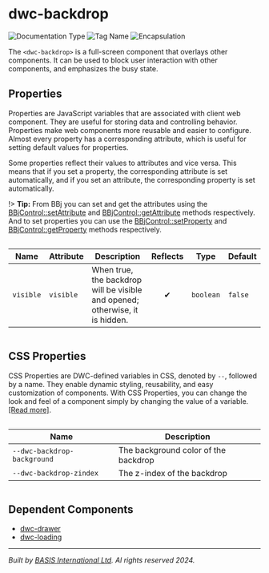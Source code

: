 # dwc-backdrop
![Documentation Type](https://img.shields.io/badge/Documentation-dwc-%23006aff) ![Tag Name](https://img.shields.io/badge/Component-dwc--backdrop-%23006aff)  ![Encapsulation](https://img.shields.io/badge/Encapsulation-shadow-%23006aff)

The `<dwc-backdrop>` is a full-screen component that overlays other components. It can be used to
block user interaction with other components, and emphasizes the busy state.


## Properties 


Properties are JavaScript variables that are associated with client web component.
They are useful for storing data and controlling behavior. Properties make web components more reusable and easier to configure.
Almost every property has a corresponding attribute, which is useful for setting default values for properties.

Some properties reflect their values to attributes and vice versa. This means that if you set a property, the corresponding attribute is set automatically, and if you set an attribute, the corresponding property is set automatically.

!> **Tip:** From BBj you can set and get the attributes using the [BBjControl::setAttribute](https://documentation.basis.cloud/BASISHelp/WebHelp/bbjobjects/SysGui/bbjcontrol/BBjControl_setAttribute.htm)
and [BBjControl::getAttribute](https://documentation.basis.cloud/BASISHelp/WebHelp/bbjobjects/SysGui/bbjcontrol/BBjControl_getAttribute.htm) methods respectively.
And to set properties you can use the [BBjControl::setProperty](https://documentation.basis.cloud/BASISHelp/WebHelp/bbjobjects/SysGui/bbjcontrol/BBjControl_setProperty.htm) and [BBjControl::getProperty](https://documentation.basis.cloud/BASISHelp/WebHelp/bbjobjects/SysGui/bbjcontrol/BBjControl_getProperty.htm) methods respectively.
<div style="overflow-x: auto;">

| Name        | Attribute   | Description                                                                  | Reflects | Type        | Default   |
| ----------- | ----------- | ---------------------------------------------------------------------------- | :------: | ----------- | --------- |
| ``visible`` | ``visible`` | When true, the backdrop will be visible and opened; otherwise, it is hidden. | &#x2714; | ``boolean`` | ``false`` |


</div>

## CSS Properties


CSS Properties are DWC-defined variables in CSS, denoted by `--`, followed by a name.
They enable dynamic styling, reusability, and easy customization of components.
With CSS Properties, you can change the look and feel of a component simply by changing the value of a variable.
[[Read more]](theme-engine/css-variables).
<div style="overflow-x: auto;">

| Name                          | Description                          |
| ----------------------------- | ------------------------------------ |
| ``--dwc-backdrop-background`` | The background color of the backdrop |
| ``--dwc-backdrop-zindex``     | The z-index of the backdrop          |


</div>

## Dependent Components

- [dwc-drawer](web-components/dwc-drawer.md)
- [dwc-loading](web-components/dwc-loading.md)


----------------------------------------------
*Built by [BASIS International Ltd](https://www.basis.cloud/). Al rights reserved 2024.*
